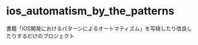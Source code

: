 ios_automatism_by_the_patterns
==============================

書籍「iOS開発におけるパターンによるオートマティズム」を写経したり改良したりするだけのプロジェクト